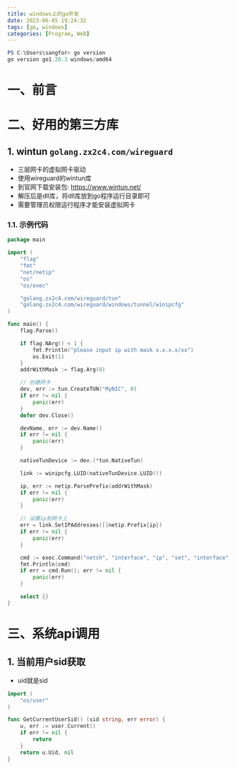 ```yaml
---
title: windows上的go开发
date: 2023-06-05 19:24:32
tags: [go, windows]
categories: [Program, Web]
---
```


```powershell
PS C:\Users\sangfor> go version
go version go1.20.3 windows/amd64
```

# 一、前言

# 二、好用的第三方库

## 1. wintun `golang.zx2c4.com/wireguard`

- 三层网卡的虚拟网卡驱动
- 使用wireguard的wintun库
- 到官网下载安装包: https://www.wintun.net/
- 解压后是dll库，将dll库放到go程序运行目录即可
- 需要管理员权限运行程序才能安装虚拟网卡

### 1.1. 示例代码

```go
package main

import (
	"flag"
	"fmt"
	"net/netip"
	"os"
	"os/exec"

	"golang.zx2c4.com/wireguard/tun"
	"golang.zx2c4.com/wireguard/windows/tunnel/winipcfg"
)

func main() {
	flag.Parse()

	if flag.NArg() < 1 {
		fmt.Println("please input ip with mask x.x.x.x/xx")
		os.Exit(1)
	}
	addrWithMask := flag.Arg(0)

    // 创建网卡
	dev, err := tun.CreateTUN("MyNIC", 0)
	if err != nil {
		panic(err)
	}
	defer dev.Close()

	devName, err := dev.Name()
	if err != nil {
		panic(err)
	}

	nativeTunDevice := dev.(*tun.NativeTun)

	link := winipcfg.LUID(nativeTunDevice.LUID())

	ip, err := netip.ParsePrefix(addrWithMask)
	if err != nil {
		panic(err)
	}

    // 设置ip到网卡上
	err = link.SetIPAddresses([]netip.Prefix{ip})
	if err != nil {
		panic(err)
	}

	cmd := exec.Command("netsh", "interface", "ip", "set", "interface", devName, "metric=1")
	fmt.Println(cmd)
	if err = cmd.Run(); err != nil {
		panic(err)
	}

	select {}
}
```

# 三、系统api调用

## 1. 当前用户sid获取

- uid就是sid

```go
import (
	"os/user"
)

func GetCurrentUserSid() (sid string, err error) {
	u, err := user.Current()
	if err != nil {
		return
	}
	return u.Uid, nil
}
```

